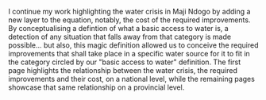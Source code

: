 I continue my work highlighting the water crisis in Maji Ndogo by adding a new layer to the equation, notably, the cost of the required improvements.
By conceptualising a defintion of what a basic access to water is, a detection  of any situation that falls away from that category is made possible... but also, this magic definition allowed us to conceive the required improvements that shall take place in a specific water source for it to fit in the category circled by our "basic access to water" definition. 
The first page highlights the relationship between the water crisis, the required improvements and their cost, on a national level, while the remaining pages showcase that same relationship on a provincial level.
